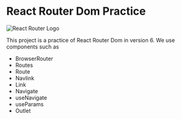 # React Router Dom Practice

![React Router Logo](https://reactrouter.com/ogimage.png "reactrouter.com")

This project is a practice of React Router Dom in version 6. 
We use components such as 

- BrowserRouter
- Routes
- Route
- Navlink
- Link 
- Navigate
- useNavigate
- useParams 
- Outlet





